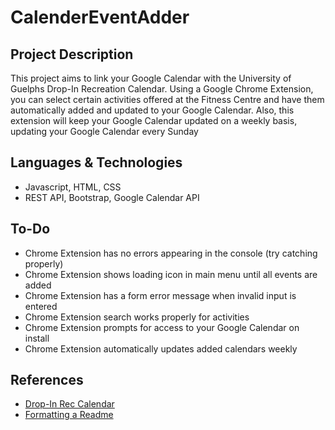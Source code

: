 # CalenderEventAdder

## Project Description
This project aims to link your Google Calendar with the University of Guelphs Drop-In Recreation Calendar. Using a Google Chrome Extension, you can select certain activities offered at the Fitness Centre and have them automatically added and updated to your Google Calendar. Also, this extension will keep your Google Calendar updated on a weekly basis, updating your Google Calendar every Sunday

## Languages & Technologies
- Javascript, HTML, CSS
- REST API, Bootstrap, Google Calendar API

## To-Do
- Chrome Extension has no errors appearing in the console (try catching properly)
- Chrome Extension shows loading icon in main menu until all events are added
- Chrome Extension has a form error message when invalid input is entered
- Chrome Extension search works properly for activities
- Chrome Extension prompts for access to your Google Calendar on install
- Chrome Extension automatically updates added calendars weekly

## References
* [Drop-In Rec Calendar](https://fitandrec.gryphons.ca/sports-clubs/drop-in-rec)
* [Formatting a Readme](https://docs.github.com/en/get-started/writing-on-github/getting-started-with-writing-and-formatting-on-github/basic-writing-and-formatting-syntax)